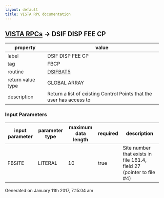 ```yaml
---
layout: default
title: VISTA RPC documentation
---
```




## [VISTA RPCs](TableOfContent.md) &#8594; DSIF DISP FEE CP 

 property | value 
--- | --- 
 label | DSIF DISP FEE CP
 tag | FBCP
 routine | [DSIFBAT5](http://code.osehra.org/dox/Routine_DSIFBAT5_source.html)
 return value type | GLOBAL ARRAY
 description |  Return a list of existing Control Points that the user has access to

### Input Parameters

| input parameter | parameter type | maximum data length | required | description | 
| --- | --- | --- | --- | --- | 
| FBSITE | LITERAL | 10 | true | Site number that exists in file 161.4, field 27 (pointer to file #4) | 




 Generated on January 11th 2017, 7:15:04 am